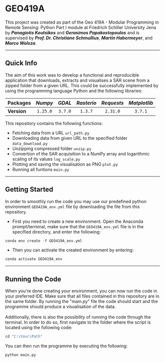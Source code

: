 # GEO419A
This project was created as part of the Geo 419A - Modular Programming in Remote Sensing: Python Part I module at Friedrich Schiller University Jena by ***Panagiotis Koutsikos*** and ***Gerasimos Papakostopoulos*** and is supervised by ***Prof. Dr. Christiane Schmullius***, ***Martin Habermeyer***, and ***Marco Wolsza***.

___
## Quick Info
The aim of this work was to develop a functional and reproducible application that downloads, extracts and visualises a SAR scene from a zipped folder from a given URL. This could be successfully implemented by using the programming language Python and the following libraries:

| Packages    | *Numpy* | *GDAL* |*Rasterio* |*Requests* |*Matplotlib* |
| ----------- |:-------:|:------:|:---------:|:---------:|:-----------:|
| **Version** |`1.25.0` |`3.7.0` |`1.3.7`    |`2.31.0`   |`3.7.1`      |

This repository contains the following functions:
- Fetching data from a URL `url_path.py`
- Downloading data from given URL to the specified folder `data_download.py`
- Unzipping compressed folder `unzip.py`
- Convertion of the SAR acquisition to a NumPy array and logarithmic scaling of its values `log_scale.py`
- Plotting and saving the visualisation as PNG `plot.py`
- Running all funtions `main.py`

___
## Getting Started
In order to smoothly run the code you may use our predefined python environment `GEO419A_env.yml` file by downloading the file from this repository.
- First you need to create a new environment. Open the Anaconda prompt/terminal, make sure that the `GEO419A_env.yml` file is in the specified directory, and enter the following:

```python
conda env create -f GEO419A_env.yml
```
- Then you can activate the created environment by entering:
```python
conda activate GEO419A_env
```
___
## Running the Code
When you're done creating your environment, you can now run the code in your preferred IDE. Make sure that all files contained in this repository are in the same folder. By running the "main.py" file the code should start and the programme should produce a visualisation of the data. \
\
Additionally, there is also the possibility of running the code through the terminal. In order to do so, first navigate to the folder where the script is located using the following code:
```python
cd "C:\Your\Path"
```
You can then run the programme by executing the following:
```python
python main.py
```
